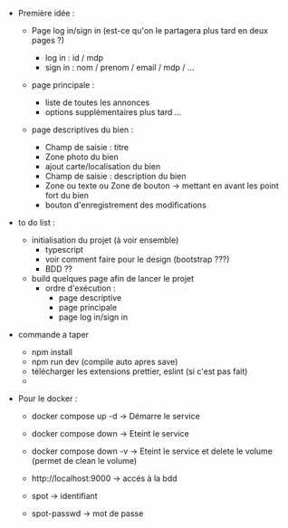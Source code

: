 - Première idée :

  - Page log in/sign in (est-ce qu'on le partagera plus tard en deux pages ?)
    - log in : id / mdp
    - sign in : nom / prenom / email / mdp / ...
  - page principale :

    - liste de toutes les annonces
    - options supplémentaires plus tard ...

  - page descriptives du bien :
    - Champ de saisie : titre
    - Zone photo du bien
    - ajout carte/localisation du bien
    - Champ de saisie : description du bien
    - Zone ou texte ou Zone de bouton -> mettant en avant les point fort du bien
    - bouton d'enregistrement des modifications

- to do list :
  - initialisation du projet (à voir ensemble)
    - typescript
    - voir comment faire pour le design (bootstrap ???)
    - BDD ??
  - build quelques page afin de lancer le projet
    - ordre d'exécution :
      - page descriptive
      - page principale
      - page log in/sign in

- commande a taper
  - npm install
  - npm run dev (compile auto apres save)
  - télécharger les extensions prettier, eslint (si c'est pas fait)
  - 


- Pour le docker :
  - docker compose up -d -> Démarre le service
  - docker compose down -> Eteint le service
  - docker compose down -v -> Eteint le service et delete le volume (permet de clean le volume)

  - http://localhost:9000 -> accés à la bdd

  - spot -> identifiant
  - spot-passwd -> mot de passe


